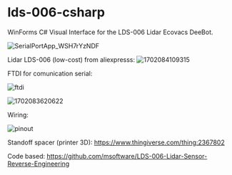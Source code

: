 # lds-006-csharp

WinForms C# Visual Interface for the LDS-006 Lidar Ecovacs DeeBot.

![SerialPortApp_WSH7rYzNDF](https://github.com/mkazimoto/lds-006-csharp/assets/5958365/288caf1a-5c1a-4345-99e0-1bda4eec64f7)

Lidar LDS-006 (low-cost) from aliexpresss:
![1702084109315](https://github.com/mkazimoto/lds-006-csharp/assets/5958365/4956fa52-c51e-4123-89a1-a2ef4f76bb68)

FTDI for comunication serial:

![ftdi](https://github.com/mkazimoto/lds-006-csharp/assets/5958365/a97933e2-e9bc-4641-9eb7-036c503d047d)


![1702083620622](https://github.com/mkazimoto/lds-006-csharp/assets/5958365/e905b373-785f-448d-82c8-fe214f67a491)

Wiring:

![pinout](https://github.com/mkazimoto/lds-006-csharp/assets/5958365/536bde9e-e21b-4836-8362-2dc5ef7c8a1b)

Standoff spacer (printer 3D):
https://www.thingiverse.com/thing:2367802

Code based: 
https://github.com/msoftware/LDS-006-Lidar-Sensor-Reverse-Engineering

